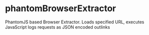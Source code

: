 phantomBrowserExtractor
=======================

PhantomJS based Browser Extractor. Loads specified URL, executes JavaScript logs requests as JSON encoded outlinks